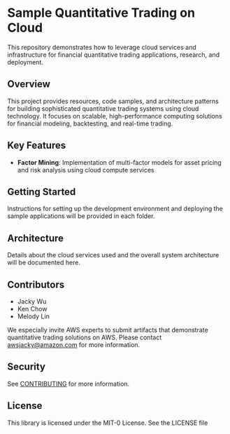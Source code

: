 # Sample Quantitative Trading on Cloud

This repository demonstrates how to leverage cloud services and infrastructure for financial quantitative trading applications, research, and deployment.

## Overview

This project provides resources, code samples, and architecture patterns for building sophisticated quantitative trading systems using cloud technology. It focuses on scalable, high-performance computing solutions for financial modeling, backtesting, and real-time trading.

## Key Features

* **Factor Mining**: Implementation of multi-factor models for asset pricing and risk analysis using cloud compute services

## Getting Started

Instructions for setting up the development environment and deploying the sample applications will be provided in each folder.

## Architecture

Details about the cloud services used and the overall system architecture will be documented here.

## Contributors

* Jacky Wu
* Ken Chow
* Melody Lin

We especially invite AWS experts to submit artifacts that demonstrate quantitative trading solutions on AWS. Please contact awsjacky@amazon.com for more information.

## Security

See [CONTRIBUTING](CONTRIBUTING.md#security-issue-notifications) for more information.

## License

This library is licensed under the MIT-0 License. See the LICENSE file
